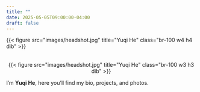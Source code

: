 ```yaml
---
title: ""
date: 2025-05-05T09:00:00-04:00
draft: false
---
```


<!-- Hero section with your bg and headshot -->
<div
  style="
    background-image: url('{{ "images/bg-home.jpg" | absURL }}');
    background-size: cover;
    background-position: center;
    padding: 4rem 0;
    text-align: center;
  "
>
  {{< figure src="images/headshot.jpg" title="Yuqi He" class="br-100 w4 h4 dib" >}}
</div>

<p style="text-align:center; margin-top:2rem;">
  {{< figure src="images/headshot.jpg" title="Yuqi He" class="br-100 w3 h3 dib" >}}
</p>


I’m **Yuqi He**, here you’ll find my bio, projects, and photos.


